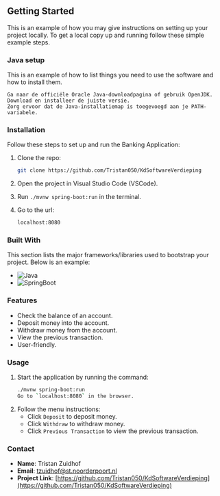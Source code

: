 ## Getting Started

This is an example of how you may give instructions on setting up your project locally.
To get a local copy up and running follow these simple example steps.

### Java setup

This is an example of how to list things you need to use the software and how to install them.

  ```
  Ga naar de officiële Oracle Java-downloadpagina of gebruik OpenJDK.
Download en installeer de juiste versie.
Zorg ervoor dat de Java-installatiemap is toegevoegd aan je PATH-variabele.
  ```

### Installation

Follow these steps to set up and run the Banking Application:

1. Clone the repo:
   ```sh
   git clone https://github.com/Tristan050/KdSoftwareVerdieping
   ```
2. Open the project in Visual Studio Code (VSCode).

3. Run `./mvnw spring-boot:run` in the terminal.

4. Go to the url:
   ```sh
   localhost:8080
   ```

### Built With

This section lists the major frameworks/libraries used to bootstrap your project. Below is an example:

* ![Java](https://img.shields.io/badge/Java-ED8B00?style=for-the-badge&logo=java&logoColor=white)
* ![SpringBoot]()

### Features

- Check the balance of an account.
- Deposit money into the account.
- Withdraw money from the account.
- View the previous transaction.
- User-friendly.

### Usage

1. Start the application by running the command:
   ```sh
   ./mvnw spring-boot:run
   Go to `localhost:8080` in the browser.
   ```
2. Follow the menu instructions:
   - Click `Deposit` to deposit money.
   - Click `Withdraw` to withdraw money.
   - Click `Previous Transaction` to view the previous transaction.

### Contact

- **Name**: Tristan Zuidhof
- **Email**: [tzuidhof@st.noorderpoort.nl](mailto:tzuidhof@st.noorderpoort.nl)
- **Project Link**: [https://github.com/Tristan050/KdSoftwareVerdieping](https://github.com/Tristan050/KdSoftwareVerdieping)
